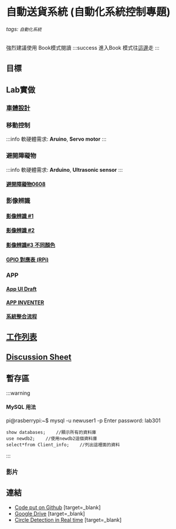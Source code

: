 # 自動送貨系統 (自動化系統控制專題)
###### tags: `自動化系統`

強烈建議使用 Book模式閱讀
:::success
進入Book 模式往[這邊](https://hackmd.io/c/rymcI0C2M/)走
:::

## 目標



## Lab實做

### [車體設計](https://hackmd.io/ffFXeLCbToSpwY2PAqVDTA?view)


### 移動控制
:::info
軟硬體需求: **Aruino**, **Servo motor**
:::
### 避開障礙物
:::info
軟硬體需求: **Arduino**, **Ultrasonic sensor**
:::
#### [避開障礙物0608](/7yx-C9bVSgC_KT_97OTn4w)
### 影像辨識
#### [影像辨識 #1](https://hackmd.io/M2e86ny4SO6Jjn9ZQfwh7w#)
#### [影像辨識 #2](https://hackmd.io/6Sk2edSjT9ORz2AmqDmGSw#) 
#### [影像辨識#3 不同顏色](/C3-TBzGuRkmPl2Q2QBmPcQ)
#### [GPIO 對應表 (RPi)](/Ja4A8NeBRu6G9EGk6xq7DQ)

### APP
#### [App UI Draft](/Mn57Dup2QH2KAinpgwHJcQ)
#### [APP INVENTER](https://hackmd.io/j3lw6ghdQEGgboQSZMdmJA)
#### [系統整合流程](/24gOVIxhRRKuOMPj4iqTew)




## [工作列表](https://hackmd.io/4jPw1kzDRXa1mf9Sp2lg0g#)


## [Discussion Sheet](/UocWi43kQXmxdzSlYNv4RA)




## 暫存區
:::warning
#### MySQL 用法
pi@rasberrypi:~$ mysql -u newuser1 -p
Enter password: lab301
```javascript=
show databases;    //顯示所有的資料庫
use newdb2;    //使用newdb2這個資料庫
select*from Client_info;    //列出這裡面的資料
```
:::


### 影片

## 連結
- [Code put on Github](https://github.com/wendeehsu/automation/tree/KuanChia) [target=_blank]
- [Google Drive](https://drive.google.com/drive/folders/19G1_y2-w5ZWjCCUGehISzWitYYJUy2Mi?usp=sharing) [target=_blank]
- [Circle Detection in Real time](https://github.com/ShubhamCpp/Circle-Detection-in-Real-Time) [target=_blank]

